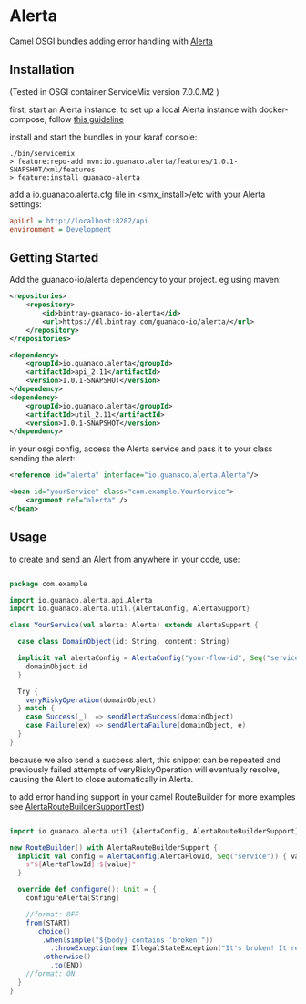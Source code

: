 # Alerta

Camel OSGI bundles adding error handling with [Alerta](https://alerta.io/)


## Installation
(Tested in OSGI container ServiceMix version 7.0.0.M2 )

first, start an Alerta instance:
to set up a local Alerta instance with docker-compose, follow [this guideline](https://github.com/guanaco-io/alerta/wiki/Bootstrap-a-local-Alerta-instance-with-docker-compose)

install and start the bundles in your karaf console:
```
./bin/servicemix
> feature:repo-add mvn:io.guanaco.alerta/features/1.0.1-SNAPSHOT/xml/features
> feature:install guanaco-alerta
```

add a io.guanaco.alerta.cfg file in <smx_install>/etc with your Alerta settings:
```ini
apiUrl = http://localhost:8282/api
environment = Development
```

## Getting Started

Add the guanaco-io/alerta dependency to your project.
eg using maven:
```xml
<repositories>
    <repository>
        <id>bintray-guanaco-io-alerta</id>
        <url>https://dl.bintray.com/guanaco-io/alerta/</url>
    </repository>
</repositories>

<dependency>
    <groupId>io.guanaco.alerta</groupId>
    <artifactId>api_2.11</artifactId>
    <version>1.0.1-SNAPSHOT</version>
</dependency>
<dependency>
    <groupId>io.guanaco.alerta</groupId>
    <artifactId>util_2.11</artifactId>
    <version>1.0.1-SNAPSHOT</version>
</dependency>
```

in your osgi config, access the Alerta service and pass it to your class sending the alert:
```xml
<reference id="alerta" interface="io.guanaco.alerta.Alerta"/>

<bean id="yourService" class="com.example.YourService">
    <argument ref="alerta" />
</bean>

```

## Usage

to create and send an Alert from anywhere in your code, use:
```scala

package com.example

import io.guanaco.alerta.api.Alerta
import io.guanaco.alerta.util.{AlertaConfig, AlertaSupport}

class YourService(val alerta: Alerta) extends AlertaSupport {

  case class DomainObject(id: String, content: String)

  implicit val alertaConfig = AlertaConfig("your-flow-id", Seq("service1", "service2")) { domainObject: DomainObject =>
    domainObject.id
  }

  Try {
    veryRiskyOperation(domainObject)
  } match {
    case Success(_)  => sendAlertaSuccess(domainObject)
    case Failure(ex) => sendAlertaFailure(domainObject, e)
  }
}
```
because we also send a success alert, this snippet can be repeated and previously failed attempts of veryRiskyOperation will eventually resolve, causing the Alert to close automatically in Alerta.



to add error handling support in your camel RouteBuilder
for more examples see [AlertaRouteBuilderSupportTest](https://github.com/guanaco-io/alerta/blob/master/util/src/test/scala/io/guanaco/alerta/util/AlertaRouteBuilderSupportTest.scala))
```scala

import io.guanaco.alerta.util.{AlertaConfig, AlertaRouteBuilderSupport}

new RouteBuilder() with AlertaRouteBuilderSupport {
  implicit val config = AlertaConfig(AlertaFlowId, Seq("service")) { value: String =>
    s"${AlertaFlowId}:${value}"
  }

  override def configure(): Unit = {
    configureAlerta[String]

    //format: OFF
    from(START)
      .choice()
        .when(simple("${body} contains 'broken'"))
          .throwException(new IllegalStateException("It's broken! It really is broken!!"))
        .otherwise()
          .to(END)
    //format: ON
  }
}
```
